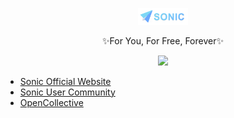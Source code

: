 <p align="center">
  <img width="80px" src="https://raw.githubusercontent.com/SonicCloudOrg/sonic-server/main/logo.png">
</p>
<p align="center">
✨For You, For Free, Forever✨
</p>

<p align="center">
  <img src="https://img.shields.io/github/stars/SonicCloudOrg?affiliations=OWNER&style=social">
</p>

- [Sonic Official Website](https://sonic-cloud.gitee.io)
- [Sonic User Community](https://sonic-cloud.wiki/)
- [OpenCollective](https://opencollective.com/soniccloudorg)
